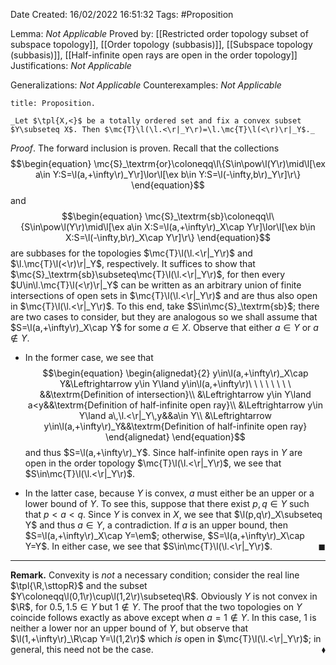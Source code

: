 <div class="topSpace"></div>

Date Created: 16/02/2022 16:51:32
Tags: #Proposition

Lemma: _Not Applicable_
Proved by: [[Restricted order topology subset of subspace topology]], [[Order topology (subbasis)]], [[Subspace topology (subbasis)]], [[Half-infinite open rays are open in the order topology]]
Justifications: _Not Applicable_

Generalizations: _Not Applicable_
Counterexamples: _Not Applicable_

``` ad-Proposition
title: Proposition.

_Let $\tpl{X,<}$ be a totally ordered set and fix a convex subset $Y\subseteq X$. Then $\mc{T}\l(\l.<\r|_Y\r)=\l.\mc{T}\l(<\r)\r|_Y$._

```

_Proof_. The forward inclusion is proven. Recall that the collections
$$\begin{equation}
    \mc{S}_\textrm{or}\coloneqq\l\{S\in\pow\l(Y\r)\mid\l[\ex a\in Y:S=\l(a,+\infty\r)_Y\r]\lor\l[\ex b\in Y:S=\l(-\infty,b\r)_Y\r]\r\}
\end{equation}$$
and
$$\begin{equation}
    \mc{S}_\textrm{sb}\coloneqq\l\{S\in\pow\l(Y\r)\mid\l[\ex a\in X:S=\l(a,+\infty\r)_X\cap Y\r]\lor\l[\ex b\in X:S=\l(-\infty,b\r)_X\cap Y\r]\r\}
\end{equation}$$
are subbases for the topologies $\mc{T}\l(\l.<\r|_Y\r)$ and $\l.\mc{T}\l(<\r)\r|_Y$, respectively. It suffices to show that $\mc{S}_\textrm{sb}\subseteq\mc{T}\l(\l.<\r|_Y\r)$, for then every $U\in\l.\mc{T}\l(<\r)\r|_Y$ can be written as an arbitrary union of finite intersections of open sets in $\mc{T}\l(\l.<\r|_Y\r)$ and are thus also open in $\mc{T}\l(\l.<\r|_Y\r)$. To this end, take $S\in\mc{S}_\textrm{sb}$; there are two cases to consider, but they are analogous so we shall assume that $S=\l(a,+\infty\r)_X\cap Y$ for some $a\in X$. Observe that either $a\in Y$ or $a\not\in Y$.
* In the former case, we see that$$\begin{equation}
    \begin{alignedat}{2}
        y\in\l(a,+\infty\r)_X\cap Y&\Leftrightarrow y\in Y\land y\in\l(a,+\infty\r)\ \ \ \ \ \ \ \ &&\textrm{Definition of intersection}\\
        &\Leftrightarrow y\in Y\land a<y&&\textrm{Definition of half-infinite open ray}\\
        &\Leftrightarrow y\in Y\land a\,\l.<\r|_Y\,y&&a\in Y\\
        &\Leftrightarrow y\in\l(a,+\infty\r)_Y&&\textrm{Definition of half-infinite open ray}
    \end{alignedat}
\end{equation}$$
and thus $S=\l(a,+\infty\r)_Y$. Since half-infinite open rays in $Y$ are open in the order topology $\mc{T}\l(\l.<\r|_Y\r)$, we see that $S\in\mc{T}\l(\l.<\r|_Y\r)$.

* In the latter case, because $Y$ is convex, $a$ must either be an upper or a lower bound of $Y$. To see this, suppose that there exist $p,q\in Y$ such that $p<a<q$. Since $Y$ is convex in $X$, we see that $\l(p,q\r)_X\subseteq Y$ and thus $a\in Y$, a contradiction. If $a$ is an upper bound, then $S=\l(a,+\infty\r)_X\cap Y=\em$; otherwise, $S=\l(a,+\infty\r)_X\cap Y=Y$. In either case, we see that $S\in\mc{T}\l(\l.<\r|_Y\r)$.<span style="float:right;">$\blacksquare$</span>

---

**Remark.** Convexity is _not_ a necessary condition; consider the real line $\tpl{\R,\sttopR}$ and the subset $Y\coloneqq\l(0,1\r)\cup\l(1,2\r)\subseteq\R$. Obviously $Y$ is not convex in $\R$, for $0.5,1.5\in Y$ but $1\not\in Y$.     The proof that the two topologies on $Y$ coincide follows exactly as above except when $a=1\not\in Y$. In this case, $1$ is neither a lower nor an upper bound of $Y$, but observe that $\l(1,+\infty\r)_\R\cap Y=\l(1,2\r)$ which _is_ open in $\mc{T}\l(\l.<\r|_Y\r)$; in general, this need not be the case.<span style="float:right;">$\blacklozenge$</span>
